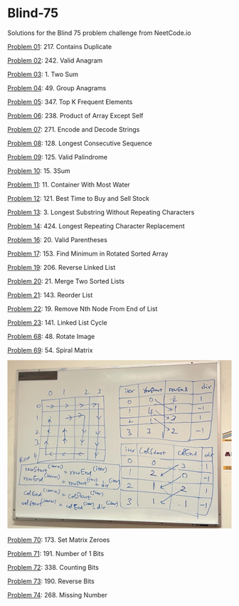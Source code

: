 # Blind-75
Solutions for the Blind 75 problem challenge from NeetCode.io

[Problem 01](P01.py): 217. Contains Duplicate

[Problem 02](P02.py): 242. Valid Anagram

[Problem 03](P03.py): 1. Two Sum

[Problem 04](P04.py): 49. Group Anagrams

[Problem 05](P05.py): 347. Top K Frequent Elements

[Problem 06](P06.py): 238. Product of Array Except Self

[Problem 07](P07.py): 271. Encode and Decode Strings

[Problem 08](P08.py): 128. Longest Consecutive Sequence

[Problem 09](P09.py): 125. Valid Palindrome

[Problem 10](P10.py): 15. 3Sum

[Problem 11](P11.py): 11. Container With Most Water

[Problem 12](P12.py): 121. Best Time to Buy and Sell Stock

[Problem 13](P13.py): 3. Longest Substring Without Repeating Characters

[Problem 14](P14.py):  424. Longest Repeating Character Replacement

[Problem 16](P16.py):  20. Valid Parentheses

[Problem 17](P17.py):  153. Find Minimum in Rotated Sorted Array

[Problem 19](P19.py):  206. Reverse Linked List

[Problem 20](P20.py):  21. Merge Two Sorted Lists

[Problem 21](P21.py):  143. Reorder List

[Problem 22](P22.py):  19. Remove Nth Node From End of List

[Problem 23](P23.py):  141. Linked List Cycle

[Problem 68](P68.py):  48. Rotate Image

[Problem 69](P69.py): 54. Spiral Matrix

![Alt text](matrix_spiral_traversal.jpeg?raw=true "Title")

[Problem 70](P70.py):  173. Set Matrix Zeroes

[Problem 71](P71.py):  191. Number of 1 Bits

[Problem 72](P72.py):  338. Counting Bits

[Problem 73](P73.py):  190. Reverse Bits

[Problem 74](P74.py):  268. Missing Number